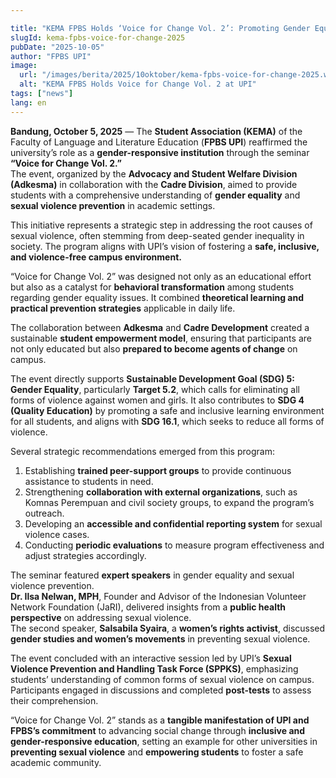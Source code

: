 ```yaml
---

title: "KEMA FPBS Holds ‘Voice for Change Vol. 2’: Promoting Gender Equality and Preventing Sexual Violence"
slugId: kema-fpbs-voice-for-change-2025
pubDate: "2025-10-05"
author: "FPBS UPI"
image:
  url: "/images/berita/2025/10oktober/kema-fpbs-voice-for-change-2025.webp"
  alt: "KEMA FPBS Holds Voice for Change Vol. 2 at UPI"
tags: ["news"]
lang: en
---
```


**Bandung, October 5, 2025** — The **Student Association (KEMA)** of the Faculty of Language and Literature Education (**FPBS UPI**) reaffirmed the university’s role as a **gender-responsive institution** through the seminar **“Voice for Change Vol. 2.”**  
The event, organized by the **Advocacy and Student Welfare Division (Adkesma)** in collaboration with the **Cadre Division**, aimed to provide students with a comprehensive understanding of **gender equality** and **sexual violence prevention** in academic settings.

This initiative represents a strategic step in addressing the root causes of sexual violence, often stemming from deep-seated gender inequality in society. The program aligns with UPI’s vision of fostering a **safe, inclusive, and violence-free campus environment.**

“Voice for Change Vol. 2” was designed not only as an educational effort but also as a catalyst for **behavioral transformation** among students regarding gender equality issues. It combined **theoretical learning and practical prevention strategies** applicable in daily life.

The collaboration between **Adkesma** and **Cadre Development** created a sustainable **student empowerment model**, ensuring that participants are not only educated but also **prepared to become agents of change** on campus.

The event directly supports **Sustainable Development Goal (SDG) 5: Gender Equality**, particularly **Target 5.2**, which calls for eliminating all forms of violence against women and girls. It also contributes to **SDG 4 (Quality Education)** by promoting a safe and inclusive learning environment for all students, and aligns with **SDG 16.1**, which seeks to reduce all forms of violence.

Several strategic recommendations emerged from this program:
1. Establishing **trained peer-support groups** to provide continuous assistance to students in need.  
2. Strengthening **collaboration with external organizations**, such as Komnas Perempuan and civil society groups, to expand the program’s outreach.  
3. Developing an **accessible and confidential reporting system** for sexual violence cases.  
4. Conducting **periodic evaluations** to measure program effectiveness and adjust strategies accordingly.  

The seminar featured **expert speakers** in gender equality and sexual violence prevention.  
**Dr. Ilsa Nelwan, MPH**, Founder and Advisor of the Indonesian Volunteer Network Foundation (JaRI), delivered insights from a **public health perspective** on addressing sexual violence.  
The second speaker, **Salsabila Syaira**, a **women’s rights activist**, discussed **gender studies and women’s movements** in preventing sexual violence.  

The event concluded with an interactive session led by UPI’s **Sexual Violence Prevention and Handling Task Force (SPPKS)**, emphasizing students’ understanding of common forms of sexual violence on campus. Participants engaged in discussions and completed **post-tests** to assess their comprehension.  

“Voice for Change Vol. 2” stands as a **tangible manifestation of UPI and FPBS’s commitment** to advancing social change through **inclusive and gender-responsive education**, setting an example for other universities in **preventing sexual violence** and **empowering students** to foster a safe academic community.
